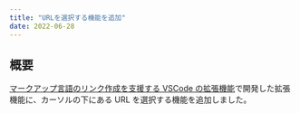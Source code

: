 ```yaml
---
title: "URLを選択する機能を追加"
date: 2022-06-28
---
```


## 概要

[マークアップ言語のリンク作成を支援する VSCode の拡張機能](https://omoitsuki.netlify.app/posts/must-vsce/)で開発した拡張機能に、カーソルの下にある URL を選択する機能を追加しました。

<!--more-->
